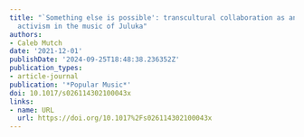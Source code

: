 ```yaml
---
title: "`Something else is possible': transcultural collaboration as anti-apartheid
  activism in the music of Juluka"
authors:
- Caleb Mutch
date: '2021-12-01'
publishDate: '2024-09-25T18:48:38.236352Z'
publication_types:
- article-journal
publication: '*Popular Music*'
doi: 10.1017/s026114302100043x
links:
- name: URL
  url: https://doi.org/10.1017%2Fs026114302100043x
---
```

